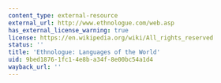 ```yaml
---
content_type: external-resource
external_url: http://www.ethnologue.com/web.asp
has_external_license_warning: true
license: https://en.wikipedia.org/wiki/All_rights_reserved
status: ''
title: 'Ethnologue: Languages of the World'
uid: 9bed1876-1fc1-4e8b-a34f-8e00bc54a1d4
wayback_url: ''
---
```

